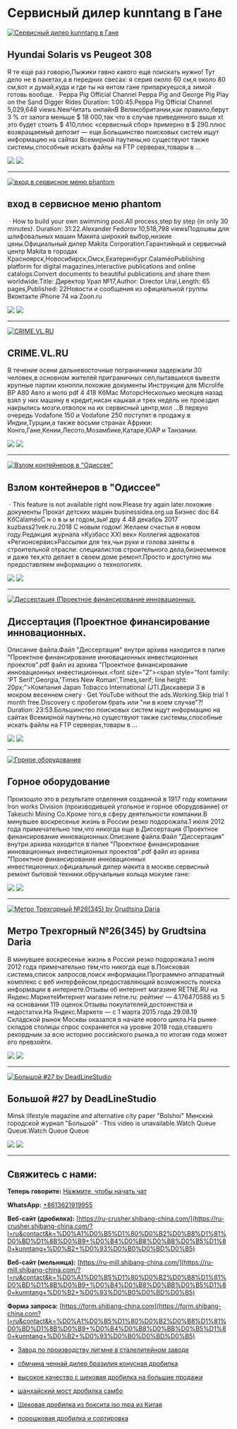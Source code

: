 # Сервисный дилер kunntang в Гане

<a href="https://swt.shibang-china.com/?l=ru&img&k=%D0%A1%D0%B5%D1%80%D0%B2%D0%B8%D1%81%D0%BD%D1%8B%D0%B9+%D0%B4%D0%B8%D0%BB%D0%B5%D1%80+kunntang+%D0%B2+%D0%93%D0%B0%D0%BD%D0%B5" target="_blank">![Сервисный дилер kunntang в Гане](http://static.shibang-china.com/all-800x300/78.jpg)</a>

## Hyundai Solaris vs Peugeot 308
Я те еще раз говорю,Пыжики гавно какого еще поискать нужно! Тут дело не в пакетах,а в передних свесах: я серия около 60 см,я около 80 см,вот и думай,куда и где ты на ентом гане припаркуешся,а зимой готовь вообще.&nbsp;&#0183;&#32;Peppa Pig Official Channel Peppa Pig and George Pig Play on the Sand Digger Rides Duration: 1:00:45.Peppa Pig Official Channel 5,029,648 views.NewЧитать онлайнВ Великобритании,как правило,берут 3 % от залога меньше $ 18 000,так что в случае приведенного выше xt это будет стоить $ 410,плюс &#171;сервисный сбор&#187; примерно в $ 290.плюс возвращаемый депозит — еще.Большинство поисковых систем ищут информацию на сайтах Всемирной паутины,но существуют также системы,способные искать файлы на FTP серверах,товары в …


<a href="https://whatsapp.shibangsoft.com/WhatsApp.php" target="_blank" title="WhatsApp">![](http://static.shibang-china.com/icon/whatsapp.png)</a> <a href="https://swt.shibang-china.com/?l=ru&icon&k=%D0%A1%D0%B5%D1%80%D0%B2%D0%B8%D1%81%D0%BD%D1%8B%D0%B9+%D0%B4%D0%B8%D0%BB%D0%B5%D1%80+kunntang+%D0%B2+%D0%93%D0%B0%D0%BD%D0%B5" target="_blank">![](http://static.shibang-china.com/icon/chat-ru.png)</a>

---

<a href="https://swt.shibang-china.com/?l=ru&img&k=%D0%A1%D0%B5%D1%80%D0%B2%D0%B8%D1%81%D0%BD%D1%8B%D0%B9+%D0%B4%D0%B8%D0%BB%D0%B5%D1%80+kunntang+%D0%B2+%D0%93%D0%B0%D0%BD%D0%B5" target="_blank">![вход в сервисное меню phantom](http://static.shibang-china.com/all-800x300/1462.jpg)</a>

## вход в сервисное меню phantom
&nbsp;&#0183;&#32;How to build your own swimming pool.All process,step by step (in only 30 minutes). Duration: 31:22.Alexander Fedorov 10,518,798 viewsПодошвы для шлифовальных машин Макита широкий выбор,низкие цены.Официальный дилер Makita Corporation.Гарантийный и сервисный центр Makita в городах Красноярск,Новосибирск,Омск,Екатеринбург.Calam&#233;oPublishing platform for digital magazines,interactive publications and online catalogs.Convert documents to beautiful publications and share them worldwide.Title: Директор Урал №17,Author: Director Ural,Length: 65 pages,Published: 22Новости и сообщения из официальной группы Вконтакте iPhone 74 на Zoon.ru


<a href="https://whatsapp.shibangsoft.com/WhatsApp.php" target="_blank" title="WhatsApp">![](http://static.shibang-china.com/icon/whatsapp.png)</a> <a href="https://swt.shibang-china.com/?l=ru&icon&k=%D0%A1%D0%B5%D1%80%D0%B2%D0%B8%D1%81%D0%BD%D1%8B%D0%B9+%D0%B4%D0%B8%D0%BB%D0%B5%D1%80+kunntang+%D0%B2+%D0%93%D0%B0%D0%BD%D0%B5" target="_blank">![](http://static.shibang-china.com/icon/chat-ru.png)</a>

---

<a href="https://swt.shibang-china.com/?l=ru&img&k=%D0%A1%D0%B5%D1%80%D0%B2%D0%B8%D1%81%D0%BD%D1%8B%D0%B9+%D0%B4%D0%B8%D0%BB%D0%B5%D1%80+kunntang+%D0%B2+%D0%93%D0%B0%D0%BD%D0%B5" target="_blank">![CRIME.VL.RU](http://static.shibang-china.com/all-800x300/402.jpg)</a>

## CRIME.VL.RU
В течение осени дальневосточные пограничники задержали 30 человек,в основном жителей приграничных сел,пытавшихся вывезти крупные партии конопли.похожие документы Инструкция для Microlife BP A80 Авто и мото pdf 4 418 КбМас МоторсНесколько месяцев назад взял у них машину в кредит,нисан кашкая.и трех недель не проездил накрылись мозги.отволок на их сервисный центр,мол …В первую очередь Vodafone 150 и Vodafone 250 поступят в продажу в Индии,Турции,а также восьми странах Африки: Конго,Гане,Кении,Лесото,Мозамбике,Катаре,ЮАР и Танзании.


<a href="https://whatsapp.shibangsoft.com/WhatsApp.php" target="_blank" title="WhatsApp">![](http://static.shibang-china.com/icon/whatsapp.png)</a> <a href="https://swt.shibang-china.com/?l=ru&icon&k=%D0%A1%D0%B5%D1%80%D0%B2%D0%B8%D1%81%D0%BD%D1%8B%D0%B9+%D0%B4%D0%B8%D0%BB%D0%B5%D1%80+kunntang+%D0%B2+%D0%93%D0%B0%D0%BD%D0%B5" target="_blank">![](http://static.shibang-china.com/icon/chat-ru.png)</a>

---

<a href="https://swt.shibang-china.com/?l=ru&img&k=%D0%A1%D0%B5%D1%80%D0%B2%D0%B8%D1%81%D0%BD%D1%8B%D0%B9+%D0%B4%D0%B8%D0%BB%D0%B5%D1%80+kunntang+%D0%B2+%D0%93%D0%B0%D0%BD%D0%B5" target="_blank">![Взлом контейнеров в &quot;Одиссее&quot;](http://static.shibang-china.com/all-800x300/1443.jpg)</a>

## Взлом контейнеров в &quot;Одиссее&quot;
&nbsp;&#0183;&#32;This feature is not available right now.Please try again later.похожие документы Прокат детских машин businessidea.org.ua Бизнес doc 64 КбCalam&#233;oС н о в ы м годом,зья! дру 4 48 декабрь 2017 kuzbass21vek.ru.2018 С новым годом! Желаем счастья в новом году.Редакция журнала &#171;Кузбасс ХХI век&#187; Коллегия адвокатов &#171;Регионсервис&#187;Рассылки для тех,чьи руки и голова заняты в строительной отрасли: специалистов строительного дела,бизнесменов и даже тех,кто делает в своем доме ремонт.Просто и доступно мы предоставляем информацию о технологиях.


<a href="https://whatsapp.shibangsoft.com/WhatsApp.php" target="_blank" title="WhatsApp">![](http://static.shibang-china.com/icon/whatsapp.png)</a> <a href="https://swt.shibang-china.com/?l=ru&icon&k=%D0%A1%D0%B5%D1%80%D0%B2%D0%B8%D1%81%D0%BD%D1%8B%D0%B9+%D0%B4%D0%B8%D0%BB%D0%B5%D1%80+kunntang+%D0%B2+%D0%93%D0%B0%D0%BD%D0%B5" target="_blank">![](http://static.shibang-china.com/icon/chat-ru.png)</a>

---

<a href="https://swt.shibang-china.com/?l=ru&img&k=%D0%A1%D0%B5%D1%80%D0%B2%D0%B8%D1%81%D0%BD%D1%8B%D0%B9+%D0%B4%D0%B8%D0%BB%D0%B5%D1%80+kunntang+%D0%B2+%D0%93%D0%B0%D0%BD%D0%B5" target="_blank">![Диссертация (Проектное финансирование инновационных.](http://static.shibang-china.com/all-800x300/1119.jpg)</a>

## Диссертация (Проектное финансирование инновационных.
Описание файла.Файл &quot;Диссертация&quot; внутри архива находится в папке &quot;Проектное финансирование инновационных инвестиционных проектов&quot;.pdf файл из архива &quot;Проектное финансирование инновационных инвестиционных.&lt;font size=&quot;2&quot;&gt;&lt;span style=&quot;font family: 'PT Serif',Georgia,'Times New Roman',Times,serif; line height: 20px;&quot;&gt;Компания Japan Tobacco International (JTI.Дискавери 3 в мокром весеннем снегу&nbsp;&#0183;&#32;Get YouTube without the ads.Working.Skip trial 1 month free.Discovery с пробегом брать или &quot;ни в коем случае&quot;?! Duration: 23:53.Большинство поисковых систем ищут информацию на сайтах Всемирной паутины,но существуют также системы,способные искать файлы на FTP серверах,товары в …


<a href="https://whatsapp.shibangsoft.com/WhatsApp.php" target="_blank" title="WhatsApp">![](http://static.shibang-china.com/icon/whatsapp.png)</a> <a href="https://swt.shibang-china.com/?l=ru&icon&k=%D0%A1%D0%B5%D1%80%D0%B2%D0%B8%D1%81%D0%BD%D1%8B%D0%B9+%D0%B4%D0%B8%D0%BB%D0%B5%D1%80+kunntang+%D0%B2+%D0%93%D0%B0%D0%BD%D0%B5" target="_blank">![](http://static.shibang-china.com/icon/chat-ru.png)</a>

---

<a href="https://swt.shibang-china.com/?l=ru&img&k=%D0%A1%D0%B5%D1%80%D0%B2%D0%B8%D1%81%D0%BD%D1%8B%D0%B9+%D0%B4%D0%B8%D0%BB%D0%B5%D1%80+kunntang+%D0%B2+%D0%93%D0%B0%D0%BD%D0%B5" target="_blank">![Горное оборудование](http://static.shibang-china.com/all-800x300/977.jpg)</a>

## Горное оборудование
Произошло это в результате отделения созданной в 1917 году компании Iron works Division (производившей угольное и горное оборудование) от Takeuchi Mining Co.Кроме того,в сферу деятельности компании.В минувшее воскресенье жизнь в России резко подорожала.1 июля 2012 года примечательно тем,что никогда еще в.Диссертация (Проектное финансирование инновационных.Описание файла.Файл &quot;Диссертация&quot; внутри архива находится в папке &quot;Проектное финансирование инновационных инвестиционных проектов&quot;.pdf файл из архива &quot;Проектное финансирование инновационных инвестиционных.официальный дилер макита в москве.сервисный ремонт бытовой техники.обручальные кольца мокуме гане:


<a href="https://whatsapp.shibangsoft.com/WhatsApp.php" target="_blank" title="WhatsApp">![](http://static.shibang-china.com/icon/whatsapp.png)</a> <a href="https://swt.shibang-china.com/?l=ru&icon&k=%D0%A1%D0%B5%D1%80%D0%B2%D0%B8%D1%81%D0%BD%D1%8B%D0%B9+%D0%B4%D0%B8%D0%BB%D0%B5%D1%80+kunntang+%D0%B2+%D0%93%D0%B0%D0%BD%D0%B5" target="_blank">![](http://static.shibang-china.com/icon/chat-ru.png)</a>

---

<a href="https://swt.shibang-china.com/?l=ru&img&k=%D0%A1%D0%B5%D1%80%D0%B2%D0%B8%D1%81%D0%BD%D1%8B%D0%B9+%D0%B4%D0%B8%D0%BB%D0%B5%D1%80+kunntang+%D0%B2+%D0%93%D0%B0%D0%BD%D0%B5" target="_blank">![Метро Трехгорный №26(345) by Grudtsina Daria](http://static.shibang-china.com/all-800x300/1.jpg)</a>

## Метро Трехгорный №26(345) by Grudtsina Daria
В минувшее воскресенье жизнь в России резко подорожала.1 июля 2012 года примечательно тем,что никогда еще в.Поисковая сиcтема,список запросов,поиск информации.Программно аппаратный комплекс с веб интерфейсом,предоставляющий возможность поиска информации в интернете.Отзывы об интернет магазине RETNE.RU на Яндекс.МаркетеИнтернет магазин retne.ru: рейтинг — 4.176470588 из 5 на основании 119 оценок.Отзывы покупателей,достоинства и недостатки.На Яндекс.Маркете — с 1 марта 2015 года.29.08.19 Складской рынок Москвы оказался в начале нового цикла.На рынке складов столицы спрос сохраняется на уровне 2018 года,ставшего рекордным за всю историю российского рынка,а по итогам года может его превзойти.


<a href="https://whatsapp.shibangsoft.com/WhatsApp.php" target="_blank" title="WhatsApp">![](http://static.shibang-china.com/icon/whatsapp.png)</a> <a href="https://swt.shibang-china.com/?l=ru&icon&k=%D0%A1%D0%B5%D1%80%D0%B2%D0%B8%D1%81%D0%BD%D1%8B%D0%B9+%D0%B4%D0%B8%D0%BB%D0%B5%D1%80+kunntang+%D0%B2+%D0%93%D0%B0%D0%BD%D0%B5" target="_blank">![](http://static.shibang-china.com/icon/chat-ru.png)</a>

---

<a href="https://swt.shibang-china.com/?l=ru&img&k=%D0%A1%D0%B5%D1%80%D0%B2%D0%B8%D1%81%D0%BD%D1%8B%D0%B9+%D0%B4%D0%B8%D0%BB%D0%B5%D1%80+kunntang+%D0%B2+%D0%93%D0%B0%D0%BD%D0%B5" target="_blank">![Большой #27 by DeadLineStudio](http://static.shibang-china.com/all-800x300/37.jpg)</a>

## Большой #27 by DeadLineStudio
Minsk lifestyle magazine and alternative city paper &quot;Bolshoi&quot; Минский городской журнал &quot;Большой&quot;&nbsp;&#0183;&#32;This video is unavailable.Watch Queue Queue.Watch Queue Queue

<a href="https://whatsapp.shibangsoft.com/WhatsApp.php" target="_blank" title="WhatsApp">![](http://static.shibang-china.com/icon/whatsapp.png)</a> <a href="https://swt.shibang-china.com/?l=ru&icon&k=%D0%A1%D0%B5%D1%80%D0%B2%D0%B8%D1%81%D0%BD%D1%8B%D0%B9+%D0%B4%D0%B8%D0%BB%D0%B5%D1%80+kunntang+%D0%B2+%D0%93%D0%B0%D0%BD%D0%B5" target="_blank">![](http://static.shibang-china.com/icon/chat-ru.png)</a>

---
## Свяжитесь с нами:

**Теперь говорите:** [Нажмите, чтобы начать чат](https://swt.shibang-china.com?l=ru&contact&k=%D0%A1%D0%B5%D1%80%D0%B2%D0%B8%D1%81%D0%BD%D1%8B%D0%B9+%D0%B4%D0%B8%D0%BB%D0%B5%D1%80+kunntang+%D0%B2+%D0%93%D0%B0%D0%BD%D0%B5)

**WhatsApp:**  [+8613621919955](https://whatsapp.shibangsoft.com/WhatsApp.php)

**Веб-сайт (дробилка):** [https://ru-crusher.shibang-china.com/](https://ru-crusher.shibang-china.com/?l=ru&contact&k=%D0%A1%D0%B5%D1%80%D0%B2%D0%B8%D1%81%D0%BD%D1%8B%D0%B9+%D0%B4%D0%B8%D0%BB%D0%B5%D1%80+kunntang+%D0%B2+%D0%93%D0%B0%D0%BD%D0%B5)

**Веб-сайт (мельница):** [https://ru-mill.shibang-china.com/](https://ru-mill.shibang-china.com/?l=ru&contact&k=%D0%A1%D0%B5%D1%80%D0%B2%D0%B8%D1%81%D0%BD%D1%8B%D0%B9+%D0%B4%D0%B8%D0%BB%D0%B5%D1%80+kunntang+%D0%B2+%D0%93%D0%B0%D0%BD%D0%B5)

**Форма запроса:** [https://form.shibang-china.com](https://form.shibang-china.com?l=ru&contact&k=%D0%A1%D0%B5%D1%80%D0%B2%D0%B8%D1%81%D0%BD%D1%8B%D0%B9+%D0%B4%D0%B8%D0%BB%D0%B5%D1%80+kunntang+%D0%B2+%D0%93%D0%B0%D0%BD%D0%B5)

* [Завод по производству лигмне в сталелитейном заводе](../123/%D0%97%D0%B0%D0%B2%D0%BE%D0%B4%20%D0%BF%D0%BE%20%D0%BF%D1%80%D0%BE%D0%B8%D0%B7%D0%B2%D0%BE%D0%B4%D1%81%D1%82%D0%B2%D1%83%20%D0%BB%D0%B8%D0%B3%D0%BC%D0%BD%D0%B5%20%D0%B2%20%D1%81%D1%82%D0%B0%D0%BB%D0%B5%D0%BB%D0%B8%D1%82%D0%B5%D0%B9%D0%BD%D0%BE%D0%BC%20%D0%B7%D0%B0%D0%B2%D0%BE%D0%B4%D0%B5.md)

* [сбмчина ченнай дилер бразилия конусная дробилка](../123/%D1%81%D0%B1%D0%BC%D1%87%D0%B8%D0%BD%D0%B0%20%D1%87%D0%B5%D0%BD%D0%BD%D0%B0%D0%B9%20%D0%B4%D0%B8%D0%BB%D0%B5%D1%80%20%D0%B1%D1%80%D0%B0%D0%B7%D0%B8%D0%BB%D0%B8%D1%8F%20%D0%BA%D0%BE%D0%BD%D1%83%D1%81%D0%BD%D0%B0%D1%8F%20%D0%B4%D1%80%D0%BE%D0%B1%D0%B8%D0%BB%D0%BA%D0%B0.md)

* [высокое качество c щековая дробилка на большие продажи](../125/%D0%B2%D1%8B%D1%81%D0%BE%D0%BA%D0%BE%D0%B5%20%D0%BA%D0%B0%D1%87%D0%B5%D1%81%D1%82%D0%B2%D0%BE%20c%20%D1%89%D0%B5%D0%BA%D0%BE%D0%B2%D0%B0%D1%8F%20%D0%B4%D1%80%D0%BE%D0%B1%D0%B8%D0%BB%D0%BA%D0%B0%20%D0%BD%D0%B0%20%D0%B1%D0%BE%D0%BB%D1%8C%D1%88%D0%B8%D0%B5%20%D0%BF%D1%80%D0%BE%D0%B4%D0%B0%D0%B6%D0%B8.md)

* [шанхайский мост дробилка самбо](../123/%D1%88%D0%B0%D0%BD%D1%85%D0%B0%D0%B9%D1%81%D0%BA%D0%B8%D0%B9%20%D0%BC%D0%BE%D1%81%D1%82%20%D0%B4%D1%80%D0%BE%D0%B1%D0%B8%D0%BB%D0%BA%D0%B0%20%D1%81%D0%B0%D0%BC%D0%B1%D0%BE.md)

* [Щековая дробилка из боксита iso mpa из Китая](../122/%D0%A9%D0%B5%D0%BA%D0%BE%D0%B2%D0%B0%D1%8F%20%D0%B4%D1%80%D0%BE%D0%B1%D0%B8%D0%BB%D0%BA%D0%B0%20%D0%B8%D0%B7%20%D0%B1%D0%BE%D0%BA%D1%81%D0%B8%D1%82%D0%B0%20iso%20mpa%20%D0%B8%D0%B7%20%D0%9A%D0%B8%D1%82%D0%B0%D1%8F.md)

* [порошковая дробилка и сортировка](../125/%D0%BF%D0%BE%D1%80%D0%BE%D1%88%D0%BA%D0%BE%D0%B2%D0%B0%D1%8F%20%D0%B4%D1%80%D0%BE%D0%B1%D0%B8%D0%BB%D0%BA%D0%B0%20%D0%B8%20%D1%81%D0%BE%D1%80%D1%82%D0%B8%D1%80%D0%BE%D0%B2%D0%BA%D0%B0.md)